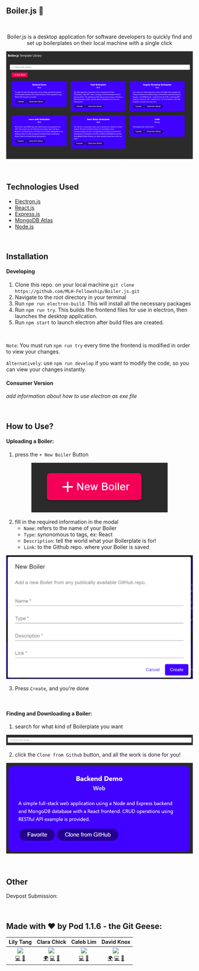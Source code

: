## Boiler.js :honey_pot:

<br/>

<p align="center">
     Boiler.js is a desktop application for software developers to quickly find and 
     set up boilerplates on their local machine with a single click
     <br/>
</p>

<p align="center">
     <img  src="./readme_imgs/main.PNG" alt="demo">
</p>

<br/>

## Technologies Used

- [Electron.js](https://www.electronjs.org/)
- [React.js](https://reactjs.org/)
- [Express.js](https://expressjs.com/)
- [MongoDB Atlas](https://www.mongodb.com/)
- [Node.js](https://nodejs.org/en/)

<br/>

## Installation

#### Developing

1. Clone this repo. on your local machine `git clone https://github.com/MLH-Fellowship/Boiler.js.git`
2. Navigate to the root directory in your terminal
3. Run `npm run electron-build`. This will install all the necessary packages
4. Run `npm run try`. This builds the frontend files for use in electron, then launches the desktop application.
5. Run `npm start` to launch electron after build files are created.

<br/>

`Note`: You must run `npm run try` every time the frontend is modified in order to view your changes.

`Alternatively`: use `npm run develop` if you want to modify the code, so you can view your changes instantly.

#### Consumer Version

*add information about how to use electron as exe file*

<br/>

## How to Use?

#### Uploading a Boiler:

1. press the `+ New Boiler` Button
<p align="center">
     <img  src="./readme_imgs/add_button.PNG" alt="demo">
</p>

2. fill in the required information in the modal
   - `Name`: refers to the name of your Boiler
   - `Type`: synonomous to tags, ex: React
   - `Description`: tell the world what your Boilerplate is for!
   - `Link`: to the Github repo. where your Boiler is saved

<p align="center">
     <img  src="./readme_imgs/modal.PNG" alt="demo">
</p>

3. Press `Create`, and you're done

<br/>

#### Finding and Downloading a Boiler:

1. search for what kind of Boilerplate you want

<p align="center">
     <img  src="./readme_imgs/search_bar.PNG" alt="demo">
</p>

2. click the `Clone from Github` button, and all the work is done for you!

<p align="center">
     <img  src="./readme_imgs/card.PNG" alt="demo">
</p>

<br/>

## Other

Devpost Submission: 

<br/>

## Made with ❤️ by Pod 1.1.6 - the Git Geese:
|                          Lily Tang                           |                         Clara Chick                          |                          Caleb Lim                           |                          David Knox                          |
| :----------------------------------------------------------: | :----------------------------------------------------------: | :----------------------------------------------------------: | :----------------------------------------------------------: |
| [<img src="https://avatars3.githubusercontent.com/u/13373962?s=460&u=8dd3cea9e4fdc17b35089774267622e58a32e9d2&v=4" width="100px;"/>](https://github.com/lilymtang)<br />[💻](https://github.com/lilymtang) [🤝](https://www.linkedin.com/in/lilymtang/) | [<img src="https://media-exp1.licdn.com/dms/image/C4E03AQE8eYc0h_TPHg/profile-displayphoto-shrink_400_400/0?e=1608163200&v=beta&t=NVP7R8UDoVRYASyL6KgpzKFs9P9fgPYGYeuRiN86r_k" width="100px;"/>](https://clarachick.me/)<br />[🌍](https://clarachick.me/) [💻](https://github.com/KohinaTheCat) [🤝](https://www.linkedin.com/in/clarachick/) | [<img src="https://avatars2.githubusercontent.com/u/47403443?s=460&v=4" width="100px;"/>](https://github.com/ZzRanger)<br /> [💻](https://github.com/ZzRanger) [🤝](https://www.linkedin.com/in/caleb-lim-b243a61ba/) | [<img src="https://avatars1.githubusercontent.com/u/45473671?s=400&u=3f52530aa5a6d7225776a595e54a9f9dab7f12b8&v=4" width="100px;"/>](https://davidaknox.com/)<br />[🌍](https://davidaknox.com/) [💻](https://github.com/knoxd8256) [🤝](https://www.linkedin.com/in/david-knox-developer/) |

